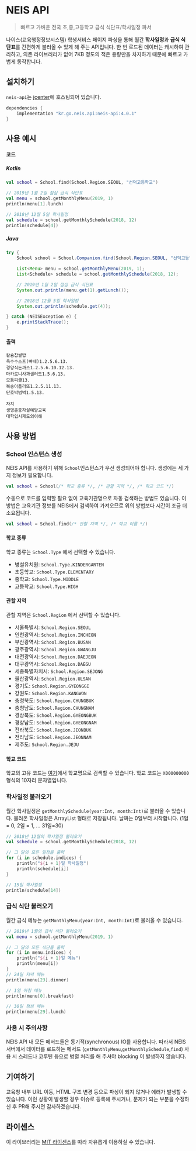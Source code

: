 # NEIS API 

> 빠르고 가벼운 전국 초,중,고등학교 급식 식단표/학사일정 파서

나이스(교육행정정보시스템) 학생서비스 페이지 파싱을 통해 월간 **학사일정**과 **급식 식단표**를 간편하게 불러올 수 있게 해 주는 API입니다. 한 번 로드된 데이터는 캐시하여 관리하고, 의존 라이브러리가 없어 7KB 정도의 적은 용량만을 차지하기 때문에 빠르고 가볍게 동작합니다.

## 설치하기
`neis-api`는 [jcenter](https://bintray.com/agemor/neis-api/kr.go.neis.api)에 호스팅되어 있습니다.
```groovy
dependencies {
    implementation "kr.go.neis.api:neis-api:4.0.1"
}
```

## 사용 예시

#### 코드

##### Kotlin
```kotlin
val school = School.find(School.Region.SEOUL, "선덕고등학교")

// 2019년 1월 2일 점심 급식 식단표
val menu = school.getMonthlyMenu(2019, 1)
println(menu[1].lunch)

// 2018년 12월 5일 학사일정
val schedule = school.getMonthlySchedule(2018, 12)
println(schedule[4])
```

##### Java
```java
try {
    School school = School.Companion.find(School.Region.SEOUL, "선덕고등학교");

    List<Menu> menu = school.getMonthlyMenu(2019, 1);
    List<Schedule> schedule = school.getMonthlySchedule(2018, 12);

    // 2019년 1월 2일 점심 급식 식단표
    System.out.println(menu.get(1).getLunch());

    // 2018년 12월 5일 학사일정
    System.out.println(schedule.get(4));

} catch (NEISException e) {
    e.printStackTrace();
}
```

#### 출력
```
칼슘찹쌀밥
옥수수스프(빠네)1.2.5.6.13.
경양식돈까스1.2.5.6.10.12.13.
마카로니사과샐러드1.5.6.13.
모듬피클13.
복숭아플리또1.2.5.11.13.
단호박범벅1.5.13.

자치
생명존중자살예방교육
대학입시제도의이해
```
## 사용 방법

### School 인스턴스 생성
NEIS API를 사용하기 위해 `School`인스턴스가 우선 생성되어야 합니다. 생성에는 세 가지 정보가 필요합니다.
```kotlin
val school = School(/* 학교 종류 */, /* 관할 지역 */, /* 학교 코드 */)
```
수동으로 코드를 입력할 필요 없이 교육기관명으로 자동 검색하는 방법도 있습니다. 이 방법은 교육기관 정보를 NEIS에서 검색하여 가져오므로 위의 방법보다 시간이 조금 더 소요됩니다.
```kotlin
val school = School.find(/* 관할 지역 */, /* 학교 이름 */)
```

#### 학교 종류

 학교 종류는 `School.Type` 에서 선택할 수 있습니다.

- 병설유치원: `School.Type.KINDERGARTEN`
- 초등학교: `School.Type.ELEMENTARY`
- 중학교: `School.Type.MIDDLE`
- 고등학교: `School.Type.HIGH`

#### 관할 지역

관할 지역은 `School.Region` 에서 선택할 수 있습니다.

- 서울특별시: `School.Region.SEOUL`
- 인천광역시: `School.Region.INCHEON`
- 부산광역시: `School.Region.BUSAN`
- 광주광역시: `School.Region.GWANGJU`
- 대전광역시: `School.Region.DAEJEON`
- 대구광역시: `School.Region.DAEGU`
- 세종특별자치시: `School.Region.SEJONG`
- 울산광역시: `School.Region.ULSAN`
- 경기도: `School.Region.GYEONGGI`
- 강원도: `School.Region.KANGWON`
- 충청북도: `School.Region.CHUNGBUK`
- 충청남도: `School.Region.CHUNGNAM`
- 경상북도: `School.Region.GYEONGBUK`
- 경상남도: `School.Region.GYEONGNAM`
- 전라북도: `School.Region.JEONBUK`
- 전라남도: `School.Region.JEONNAM`
- 제주도: `School.Region.JEJU`

#### 학교 코드

학교의 고유 코드는 [여기](http://jubsoo2.bscu.ac.kr/src_gogocode/src_gogocode.asp)에서 학교명으로 검색할 수 있습니다.
 학교 코드는 `X000000000` 형식의 10자리 문자열입니다.

### 학사일정 불러오기
월간 학사일정은 `getMonthlySchedule(year:Int, month:Int)`로 불러올 수 있습니다. 불러온 학사일정은 ArrayList 형태로 저장됩니다. 날짜는 0일부터 시작합니다. (1일 = 0, 2일 = 1, ... 31일=30)

```kotlin
// 2018년 12월의 학사일정 불러오기
val schedule = school.getMonthlySchedule(2018, 12)

// 그 달의 모든 일정을 출력
for (i in schedule.indices) {
    println("${i + 1}일 학사일정")
    println(schedule[i])
}

// 15일 학사일정
println(schedule[14])
```

### 급식 식단 불러오기

월간 급식 메뉴는 `getMonthlyMenu(year:Int, month:Int)`로 불러올 수 있습니다.

```kotlin
// 2019년 1월의 급식 식단 불러오기
val menu = school.getMonthlyMenu(2019, 1)

// 그 달의 모든 식단을 출력
for (i in menu.indices) {
    println("${i + 1}일 메뉴")
    println(menu[i])
}
// 24일 저녁 메뉴
println(menu[23].dinner)

// 1일 아침 메뉴
println(menu[0].breakfast)

// 30일 점심 메뉴
println(menu[29].lunch)
```

### 사용 시 주의사항
NEIS API 내 모든 메서드들은 동기적(synchronous) IO를 사용합니다. 따라서 NEIS 서버에서 데이터를 로드하는 메서드 (`getMonthlyMenu`,`getMonthlySchedule`,`find`) 사용 시 스레드나 코루틴 등으로 병렬 처리를 해 주셔야 blocking 이 발생하지 않습니다.

## 기여하기
교육청 내부 URL 이동, HTML 구조 변경 등으로 파싱이 되지 않거나 에러가 발생할 수 있습니다. 이런 상황이 발생할 경우 이슈로 등록해 주시거나, 문제가 되는 부분을 수정하신 후 PR해 주시면 감사하겠습니다.

## 라이센스
이 라이브러리는 [MIT 라이센스](https://github.com/agemor/school-api/blob/master/LICENSE)를 따라 자유롭게 이용하실 수 있습니다.

